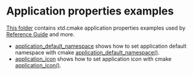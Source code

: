 # Application properties examples

[This folder](.) contains xtd.cmake application properties examples used by [Reference Guide](https://codedocs.xyz/gammasoft71/xtd/) and more.

* [application_default_namespace](application_default_namespace/README.md) shows how to set application default namespace with cmake [application_default_namespace()](../../../scripts/cmake/xtd_commands.cmake).
* [application_icon](application_icon/README.md) shows how to set application icon with cmake [application_icon()](../../../scripts/cmake/xtd_commands.cmake).
